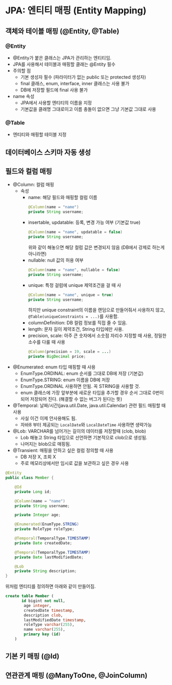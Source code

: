 # JPA: 엔티티 매핑 (Entity Mapping)

## 객체와 테이블 매핑 (@Entity, @Table)

### @Entity

- @Entity가 붙은 클래스는 JPA가 관리하는 엔티티임.
- JPA를 사용해서 테이블과 매핑할 클래는 @Entity 필수
- 주의할 점
  - 기본 생성자 필수 (파라미터가 없는 public 또는 protected 생성자)
  - final 클래스, enum, interface, inner 클래스는 사용 불가
  - DB에 저장할 필드에 final 사용 불가
- name 속성
  - JPA에서 사용할 엔티티의 이름을 지정
  - 기본값을 클래명 그대로이고 이름 충돌이 없으면 그냥 기본값 그대로 사용

### @Table

- 엔티티와 매핑할 테이블 지정

## 데이터베이스 스키마 자동 생성

## 필드와 컬럼 매핑

- @Column: 컬럼 매핑
  - 속성
    - name: 해당 필드와 매핑할 컬럼 이름
      ```java
      @Column(name = "name")
      private String username;
      ```
    - insertable, updatable: 등록, 변경 가능 여부 (기본값 true)
      ```java
      @Column(name = "name", updatable = false)
      private String username;
      ```
      위와 같이 해놓으면 해당 컬럼 값은 변경되지 않음 (DB에서 강제로 하는게 아니라면)
    - nullable: null 값의 허용 여부
      ```java
      @Column(name = "name", nullable = false)
      private String username;
      ```
    - unique: 특정 걸럼에 unique 제약조건을 걸 때 사
      ```java
      @Column(name = "name", unique = true)
      private String username;
      ```
      하지만 unique constraint의 이름을 랜덤으로 만들어줘서 사용하지 않고, `@Table(uniqueConstraints = ...)`를 사용함.
    - columnDefinition: DB 컬럼 정보를 직접 줄 수 있음.
    - length: 문자 길이 제약조건, String 타입에만 사용.
    - precision, scale: 아주 큰 숫자에서 소숫점 자리수 지정할 때 사용, 정밀한 소수를 다룰 때 사용
      ```java
      @Column(precision = 19, scale = ...)
      private BigDecimal price;
      ```
- @Enumerated: enum 타입 매핑할 때 사용
  - EnumType.ORDINAL: enum 순서를 그대로 DB에 저장 (기본값)
  - EnumType.STRING: enum 이름을 DB에 저장
  - EnumType.ORDINAL 사용하면 안됨. 꼭 STRING을 사용할 것.
  - enum 클래스에 가장 앞부분에 새로운 타입을 추가할 경우 순서 그대로 0번이 되어 저장되어 진다. (해결할 수 없는 버그가 된다는 뜻)
- @Temporal: 날짜/시간(java.util.Date, java.util.Calendar) 관련 필드 매핑할 때 사용
  - 사실 이건 이제 안사용해도 됨.
  - 자바8 부터 제공되는 `LocalDate`와 `LocalDateTime` 사용하면 생략가능
- @Lob: VARCHAR를 넘어가는 길이의 데이터를 저장할때 (clob, blob)
  - Lob 해놓고 String 타입으로 선언하면 기본적으로 clob으로 생성됨.
  - 나머지는 blob으로 매핑됨.
- @Transient: 매핑을 안하고 싶은 컬럼 정의할 때 사용
  - DB 저장 X, 조회 X
  - 주로 메모리상에서만 임시로 값을 보관하고 싶은 경우 사용

```java
@Entity
public class Member {

    @Id
    private Long id;

    @Column(name = "name")
    private String username;

    private Integer age;

    @Enumerated(EnumType.STRING)
    private RoleType roleType;

    @Temporal(TemporalType.TIMESTAMP)
    private Date createdDate;

    @Temporal(TemporalType.TIMESTAMP)
    private Date lastModifiedDate;

    @Lob
    private String description;
}
```

위처럼 엔티티를 정의하면 아래와 같이 만들어짐.

```sql
create table Member (
       id bigint not null,
        age integer,
        createdDate timestamp,
        description clob,
        lastModifiedDate timestamp,
        roleType varchar(255),
        name varchar(255),
        primary key (id)
    )
```

## 기본 키 매핑 (@Id)

## 연관관계 매핑 (@ManyToOne, @JoinColumn)

